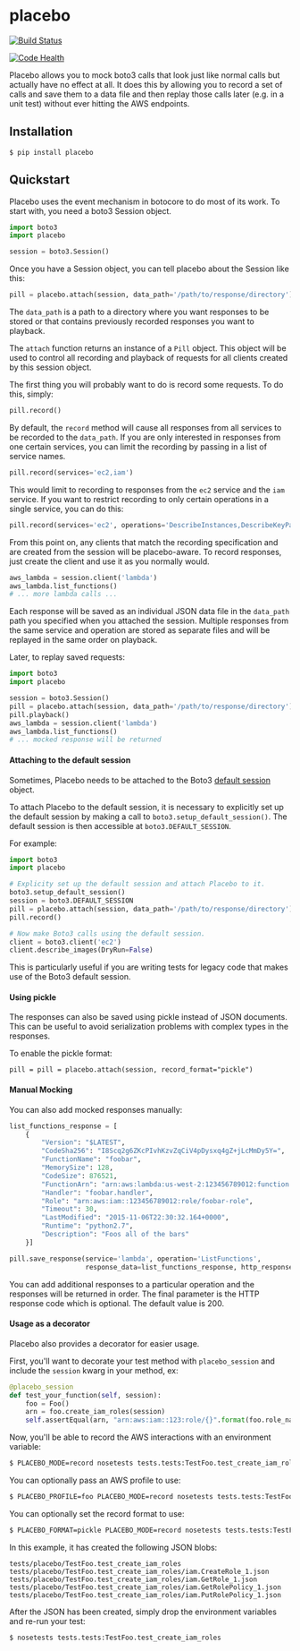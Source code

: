 placebo
=======

[![Build Status](https://travis-ci.org/garnaat/placebo.svg)](https://travis-ci.org/garnaat/placebo)

[![Code Health](https://landscape.io/github/garnaat/placebo/master/landscape.svg?style=flat)](https://landscape.io/github/garnaat/placebo/master)

Placebo allows you to mock boto3 calls that look just like normal calls but
actually have no effect at all.  It does this by allowing you to record a set
of calls and save them to a data file and then replay those calls later
(e.g. in a unit test) without ever hitting the AWS endpoints.

Installation
------------

~~~
$ pip install placebo
~~~

Quickstart
----------

Placebo uses the event mechanism in botocore to do most of its work.  To start
with, you need a boto3 Session object.

~~~ python
import boto3
import placebo

session = boto3.Session()
~~~

Once you have a Session object, you can tell placebo about the Session like
this:

~~~ python
pill = placebo.attach(session, data_path='/path/to/response/directory')
~~~

The ``data_path`` is a path to a directory where you want responses to be stored
or that contains previously recorded responses you want to playback.

The ``attach`` function returns an instance of a ``Pill`` object.  This object
will be used to control all recording and playback of requests for all clients
created by this session object.

The first thing you will probably want to do is record some requests.  To do
this, simply:

~~~ python
pill.record()
~~~

By default, the ``record`` method will cause all responses from all services to
be recorded to the ``data_path``.  If you are only interested in responses from
one certain services, you can limit the recording by passing in a list of
service names.

~~~ python
pill.record(services='ec2,iam')
~~~

This would limit to recording to responses from the ``ec2`` service and the
``iam`` service.  If you want to restrict recording to only certain operations
in a single service, you can do this:

~~~ python
pill.record(services='ec2', operations='DescribeInstances,DescribeKeyPairs')
~~~

From this point on, any clients that match the recording specification and are
created from the session will be placebo-aware.  To record responses, just
create the client and use it as you normally would.

~~~ python
aws_lambda = session.client('lambda')
aws_lambda.list_functions()
# ... more lambda calls ...
~~~

Each response will be saved as an individual JSON data file in the ``data_path``
path you specified when you attached the session.  Multiple responses from the
same service and operation are stored as separate files and will be replayed in
the same order on playback.

Later, to replay saved requests:

~~~ python
import boto3
import placebo

session = boto3.Session()
pill = placebo.attach(session, data_path='/path/to/response/directory')
pill.playback()
aws_lambda = session.client('lambda')
aws_lambda.list_functions()
# ... mocked response will be returned
~~~

#### Attaching to the default session

Sometimes, Placebo needs to be attached to the Boto3 [default session](http://boto3.readthedocs.io/en/latest/guide/session.html#default-session)
object.

To attach Placebo to the default session, it is necessary to explicitly set up
the default session by making a call to `boto3.setup_default_session()`.  The
default session is then accessible at `boto3.DEFAULT_SESSION`.

For example:

~~~ python
import boto3
import placebo

# Explicity set up the default session and attach Placebo to it.
boto3.setup_default_session()
session = boto3.DEFAULT_SESSION
pill = placebo.attach(session, data_path='/path/to/response/directory')
pill.record()

# Now make Boto3 calls using the default session.
client = boto3.client('ec2')
client.describe_images(DryRun=False)
~~~

This is particularly useful if you are writing tests for legacy code that
makes use of the Boto3 default session.

#### Using pickle

The responses can also be saved using pickle instead of JSON documents.
This can be useful to avoid serialization problems with complex types in
the responses.

To enable the pickle format:
```
pill = pill = placebo.attach(session, record_format="pickle")
```

#### Manual Mocking

You can also add mocked responses manually:

~~~ python
list_functions_response = [
    {
        "Version": "$LATEST",
        "CodeSha256": "I8Scq2g6ZKcPIvhKzvZqCiV4pDysxq4gZ+jLcMmDy5Y=",
        "FunctionName": "foobar",
        "MemorySize": 128,
        "CodeSize": 876521,
        "FunctionArn": "arn:aws:lambda:us-west-2:123456789012:function:foobar",
        "Handler": "foobar.handler",
        "Role": "arn:aws:iam::123456789012:role/foobar-role",
        "Timeout": 30,
        "LastModified": "2015-11-06T22:30:32.164+0000",
        "Runtime": "python2.7",
        "Description": "Foos all of the bars"
    }]

pill.save_response(service='lambda', operation='ListFunctions',
                   response_data=list_functions_response, http_response=200)
~~~

You can add additional responses to a particular operation and the responses
will be returned in order.  The final parameter is the HTTP response code which
is optional.  The default value is 200.

#### Usage as a decorator

Placebo also provides a decorator for easier usage.

First, you'll want to decorate your test method with `placebo_session` and include the `session` kwarg in your method, ex:
~~~ python
@placebo_session
def test_your_function(self, session):
    foo = Foo()
    arn = foo.create_iam_roles(session)
    self.assertEqual(arn, "arn:aws:iam::123:role/{}".format(foo.role_name))
~~~

Now, you'll be able to record the AWS interactions with an environment variable:
~~~ bash
$ PLACEBO_MODE=record nosetests tests.tests:TestFoo.test_create_iam_roles
~~~

You can optionally pass an AWS profile to use:
~~~ bash
$ PLACEBO_PROFILE=foo PLACEBO_MODE=record nosetests tests.tests:TestFoo.test_create_iam_roles
~~~

You can optionally set the record format to use:
```bash
$ PLACEBO_FORMAT=pickle PLACEBO_MODE=record nosetests tests.tests:TestFoo.test_create_iam_roles
```

In this example, it has created the following JSON blobs:
~~~
tests/placebo/TestFoo.test_create_iam_roles
tests/placebo/TestFoo.test_create_iam_roles/iam.CreateRole_1.json
tests/placebo/TestFoo.test_create_iam_roles/iam.GetRole_1.json
tests/placebo/TestFoo.test_create_iam_roles/iam.GetRolePolicy_1.json
tests/placebo/TestFoo.test_create_iam_roles/iam.PutRolePolicy_1.json
~~~

After the JSON has been created, simply drop the environment variables and re-run your test:
~~~ bash
$ nosetests tests.tests:TestFoo.test_create_iam_roles
~~~
